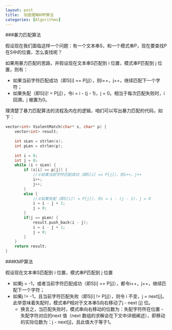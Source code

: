 ```yaml
---
layout: post
title:  彻底理解KMP算法
categories: [Algorithms]
---
```


###暴力匹配算法

假设现在我们面临这样一个问题：有一个文本串S，和一个模式串P，现在要查找P在S中的位置，怎么查找呢？

如果用暴力匹配的思路，并假设现在文本串S匹配到 i 位置，模式串P匹配到 j 位置，则有：

- 如果当前字符匹配成功（即S[i] == P[j]），则i++，j++，继续匹配下一个字符；
- 如果失配（即S[i]! = P[j]），令i = i - (j - 1)，j = 0。相当于每次匹配失败时，i 回溯，j 被置为0。

理清楚了暴力匹配算法的流程及内在的逻辑，咱们可以写出暴力匹配的代码，如下：

```cpp
vector<int> ViolentMatch(char* s, char* p) {  
    vector<int> result;
    
    int sLen = strlen(s);  
    int pLen = strlen(p);  
  
    int i = 0;  
    int j = 0;  
    while (i < sLen) {  
        if (s[i] == p[j]) {
            //①如果当前字符匹配成功（即S[i] == P[j]），则i++，j++      
            i++;  
            j++;  
        }  
        else {  
            //②如果失配（即S[i]! = P[j]），令i = i - (j - 1)，j = 0      
            i = i - j + 1;  
            j = 0;  
        }
        if(j == pLen) {
            result.push_back(i - j);
            i = i - j + 1;  
            j = 0;
        }
    }
	return result;
}
```

###KMP算法

假设现在文本串S匹配到 i 位置，模式串P匹配到 j 位置

-   如果j = -1，或者当前字符匹配成功（即S[i] == P[j]），都令i++，j++，继续匹配下一个字符；
-   如果j != -1，且当前字符匹配失败（即S[i] != P[j]），则令 i 不变，j = next[j]。此举意味着失配时，模式串P相对于文本串S向右移动了j - next [j] 位。
    -   换言之，当匹配失败时，模式串向右移动的位数为：失配字符所在位置 - 失配字符对应的next 值（next 数组的求解会在下文中详细阐述），即移动的实际位数为：j - next[j]，且此值大于等于1。


